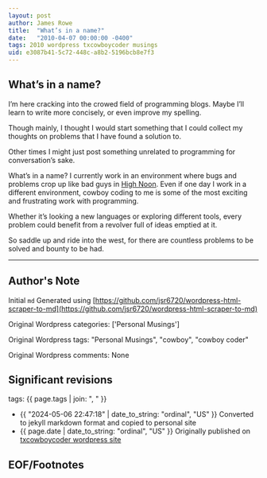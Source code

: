 ```yaml
---
layout: post
author: James Rowe
title:  "What’s in a name?"
date:   "2010-04-07 00:00:00 -0400"
tags: 2010 wordpress txcowboycoder musings
uid: e3087b41-5c72-448c-a8b2-5196bcb8e7f3
---
```



## What’s in a name?


I’m here cracking into the crowed field of programming blogs. Maybe I’ll learn to write more concisely, or even improve my spelling.


Though mainly, I thought I would start something that I could collect my thoughts on problems that I have found a solution to.


Other times I might just post something unrelated to programming for conversation’s sake.


What’s in a name? I currently work in an environment where bugs and problems crop up like bad guys in [High Noon](http://www.imdb.com/title/tt0044706/ "High Noon"). Even if one day I work in a different environment, cowboy coding to me is some of the most exciting and frustrating work with programming.


Whether it’s looking a new languages or exploring different tools, every problem could benefit from a revolver full of ideas emptied at it.


So saddle up and ride into the west, for there are countless problems to be solved and bounty to be had.




---

## Author's Note

Initial `md` Generated using [https://github.com/jsr6720/wordpress-html-scraper-to-md](https://github.com/jsr6720/wordpress-html-scraper-to-md)

Original Wordpress categories: ['Personal Musings']

Original Wordpress tags: "Personal Musings", "cowboy", "cowboy coder"

Original Wordpress comments: None

## Significant revisions

tags: {{ page.tags | join: ", " }} <!-- todo move this somewhere -->

- {{ "2024-05-06 22:47:18" | date_to_string: "ordinal", "US" }} Converted to jekyll markdown format and copied to personal site
- {{ page.date | date_to_string: "ordinal", "US" }} Originally published on [txcowboycoder wordpress site](https://txcowboycoder.wordpress.com/2010/04/07/whats-in-a-name/)

## EOF/Footnotes

